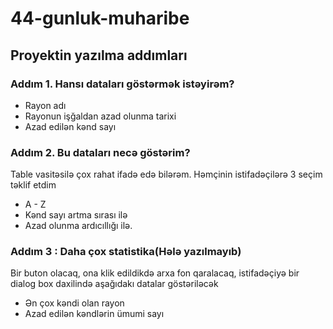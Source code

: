 # 44-gunluk-muharibe

## Proyektin yazılma addımları
### Addım 1. Hansı dataları göstərmək istəyirəm?
- Rayon adı
- Rayonun işğaldan azad olunma tarixi
- Azad edilən kənd sayı

### Addım 2. Bu dataları necə göstərim?
Table vasitəsilə çox rahat ifadə edə bilərəm.
Həmçinin istifadəçilərə 3 seçim təklif etdim
- A - Z 
- Kənd sayı artma sırası ilə
- Azad olunma ardıcıllığı ilə.

### Addım 3 : Daha çox statistika(Hələ yazılmayıb)
Bir buton olacaq, ona klik edildikdə arxa fon qaralacaq,
istifadəçiyə bir dialog box daxilində aşağıdakı datalar göstəriləcək
- Ən çox kəndi olan rayon
- Azad edilən kəndlərin ümumi sayı
